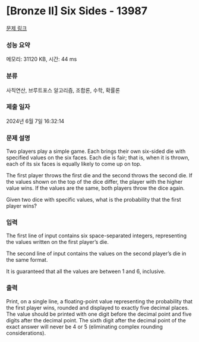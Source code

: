 # [Bronze II] Six Sides - 13987 

[문제 링크](https://www.acmicpc.net/problem/13987) 

### 성능 요약

메모리: 31120 KB, 시간: 44 ms

### 분류

사칙연산, 브루트포스 알고리즘, 조합론, 수학, 확률론

### 제출 일자

2024년 6월 7일 16:32:14

### 문제 설명

<p>Two players play a simple game. Each brings their own six-sided die with specified values on the six faces. Each die is fair; that is, when it is thrown, each of its six faces is equally likely to come up on top.</p>

<p>The first player throws the first die and the second throws the second die. If the values shown on the top of the dice differ, the player with the higher value wins. If the values are the same, both players throw the dice again.</p>

<p>Given two dice with specific values, what is the probability that the first player wins?</p>

### 입력 

 <p>The first line of input contains six space-separated integers, representing the values written on the first player’s die.</p>

<p>The second line of input contains the values on the second player’s die in the same format.</p>

<p>It is guaranteed that all the values are between 1 and 6, inclusive.</p>

### 출력 

 <p>Print, on a single line, a floating-point value representing the probability that the first player wins, rounded and displayed to exactly five decimal places. The value should be printed with one digit before the decimal point and five digits after the decimal point. The sixth digit after the decimal point of the exact answer will never be 4 or 5 (eliminating complex rounding considerations).</p>

